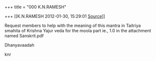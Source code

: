 +++
title = "000 K.N.RAMESH"

+++
[[K.N.RAMESH	2012-01-30, 15:29:01 [Source](https://groups.google.com/g/samskrita/c/2iAps1-EqO0)]]



Request members to help with the meaning of this mantra in Taitriya smahita of Krishna Yajur veda for the moola part ie., 1.0 in the attachment named Sanskrit.pdf

Dhanyavaadah

knr  

